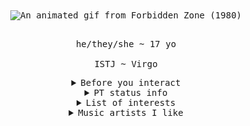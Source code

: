 <kbd align="center">
<div align="center">
  <img src="https://i.ibb.co/whkP63TF/zap-raygun.gif" alt="An animated gif from Forbidden Zone (1980)"><br><br>
  <p>he/they/she ~ 17 yo <br><br>
  ISTJ ~ Virgo</p>

  <details>
    <summary>Before you interact</summary>
    <br>
    <p>- I rather have mutuals in my age range (16-19) <br>
    - I really don't have a specific DNI list; if you're a creep or whatever, I'll just block <br>
    - I typically am not the first one to</p>
  </details>
  
  <details>
    <summary>PT status info</summary>
    <br>
    <p>
      <img src="https://placehold.co/14/7DDA58/7DDA58.png" alt="Online"> - Open for interaction <br>
      <img src="https://placehold.co/14/F3CC31/F3CC31.png" alt="Away"> - Currently away from keyboard; Whisper me to interact <br>
      <img src="https://placehold.co/14/E4080A/E4080A.png" alt="Busy"> - Occupied with something else, but in-game; Interact later <br>
      <img src="https://placehold.co/14/1C7FE9/1C7FE9.png" alt="Looking for chat"> - Looking for interaction; I usually use this when I'm bored
    </p>
  </details>

  <details>
    <summary>List of interests</summary>
    <br>
    <p>Immersive daydreaming <br>
    70s fashion <br>
    Video-game engines <br>
    SpongeBob SquarePants <br>
    Cognitive function stacks / MBTI types <br>
    Old technology <br>
    Whatever I'm hyperfixating on</p>
  </details>

  <details>
    <summary>Music artists I like</summary>
    <br>
    <p>Oingo Boingo <br>
    Jamiroquai <br>
    Mindless Self Indulgence <br>
    The Cardigans <br>
    N.E.R.D</p>
  </details>
</div>
</kbd>
